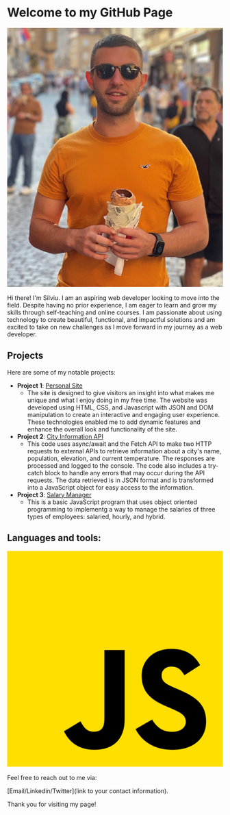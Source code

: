 # Welcome to my GitHub Page

![Your Profile Picture](images/Silviu.jpg)

Hi there! I'm Silviu. I am an aspiring web developer looking to move into the field. Despite having no prior experience, I am eager to learn and grow my skills through self-teaching and online courses. I am passionate about using technology to create beautiful, functional, and impactful solutions and am excited to take on new challenges as I move forward in my journey as a web developer.

## Projects

Here are some of my notable projects:

- **Project 1**: [Personal Site](https://github.com/silviucoler/finalCapstone)
  - The site is designed to give visitors an insight into what makes me unique and what I enjoy doing in my free time. The website was developed using HTML, CSS, and Javascript with JSON and DOM manipulation to create an interactive and engaging user experience. These technologies enabled me to add dynamic features and enhance the overall look and functionality of the site.
- **Project 2**: [City Information API](https://github.com/silviucoler/cityApi)
  - This code uses async/await and the Fetch API to make two HTTP requests to external APIs to retrieve information about a city's name, population, elevation, and current temperature. The responses are processed and logged to the console. The code also includes a try-catch block to handle any errors that may occur during the API requests. The data retrieved is in JSON format and is transformed into a JavaScript object for easy access to the information.
- **Project 3**: [Salary Manager](https://github.com/silviucoler/SalaryManager)
  - This is a basic JavaScript program that uses object oriented programming to implementg a way to manage the salaries of three types of employees: salaried, hourly, and hybrid.

## Languages and tools:

<picture>
 <img alt="JavaScript" src="images/js.png">
</picture>

Feel free to reach out to me via:

[Email/Linkedin/Twitter](link to your contact information).

Thank you for visiting my page!
